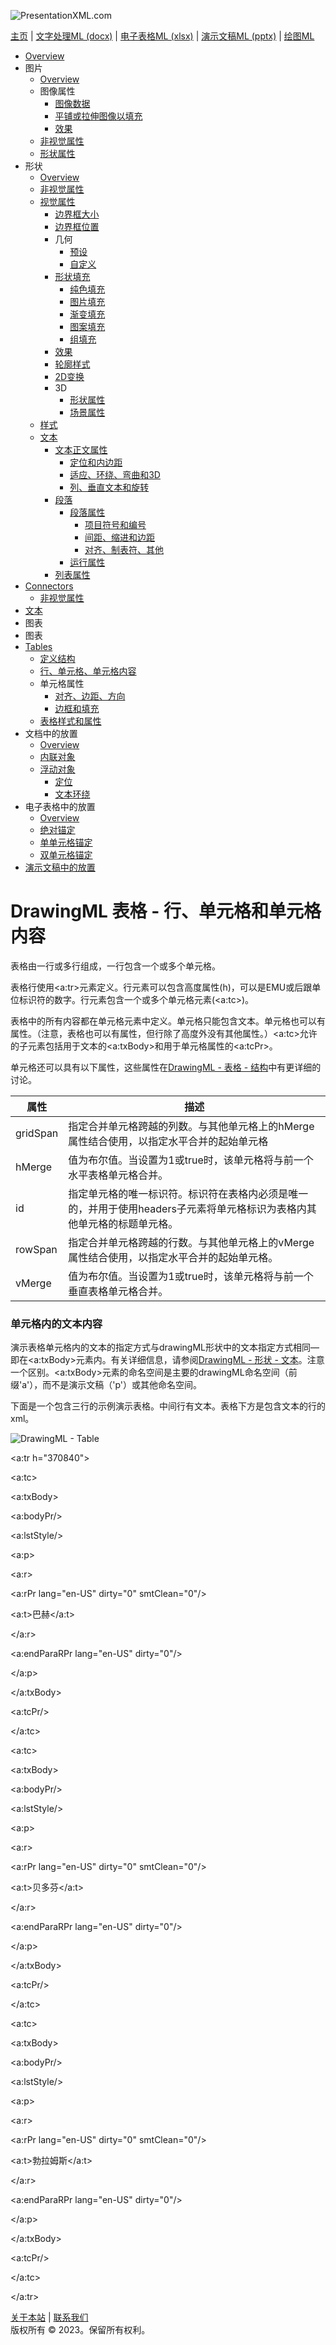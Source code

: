 ![PresentationXML.com](images\PresentationMLBanner.png)

[主页](index.md) | [文字处理ML (docx)](anatomyofOOXML.md) | [电子表格ML (xlsx)](anatomyofOOXML-xlsx.md) | [演示文稿ML (pptx)](anatomyofOOXML-pptx.md) | [绘图ML](drwOverview.md)

- [Overview](drwOverview.md)
- 图片
  - [Overview](drwPic.md)
  - 图像属性
    - [图像数据](drwPic-ImageData.md)
    - [平铺或拉伸图像以填充](drwPic-tile.md)
    - [效果](drwPic-effects.md)
  - [非视觉属性](drwPic-nvPicPr.md)
  - [形状属性](drwSp-SpPr.md)
- 形状
  - [Overview](drwShape.md)
  - [非视觉属性](drwSp-nvSpPr.md)
  - [视觉属性](drwSp-SpPr.md)
    - [边界框大小](drwSp-size.md)
    - [边界框位置](drwSp-location.md)
    - 几何
      - [预设](drwSp-prstGeom.md)
      - [自定义](drwSp-custGeom.md)
    - [形状填充](drwSp-shapeFill.md)
      - [纯色填充](drwSp-SolidFill.md)
      - [图片填充](drwSp-PictFill.md)
      - [渐变填充](drwSp-GradFill.md)
      - [图案填充](drwSp-PattFill.md)
      - [组填充](drwSp-grpFill.md)
    - [效果](drwSp-effects.md)
    - [轮廓样式](drwSp-outline.md)
    - [2D变换](drwSp-rotate.md)
    - 3D
      - [形状属性](drwSp-3dProps.md)
      - [场景属性](drwSp-3dScene.md)
  - [样式](drwSp-styles.md)
  - [文本](drwSp-text.md)
    - [文本正文属性](drwSp-text-bodyPr.md)
      - [定位和内边距](drwSp-text-bodyPr-inset.md)
      - [适应、环绕、弯曲和3D](drwSp-text-bodyPr-fit.md)
      - [列、垂直文本和旋转](drwSp-text-bodyPr-columns.md)
    - [段落](drwSp-text-paragraph.md)
      - [段落属性](drwSp-text-paraProps.md)
        - [项目符号和编号](drwSp-text-paraProps-numbering.md)
        - [间距、缩进和边距](drwSp-text-paraProps-margins.md)
        - [对齐、制表符、其他](drwSp-text-paraProps-align.md)
      - [运行属性](drwSp-text-runProps.md)
    - [列表属性](drwSp-text-lstPr.md)
- [Connectors](drwCxnSp.md)
  - [非视觉属性](drwSp-nvCxnSpPr.md)
- [文本](drwSp-textbox.md)
- 图表
- 图表
- [Tables](drwTable.md)
  - [定义结构](drwTableGrid.md)
  - [行、单元格、单元格内容](drwTableRowAndCell.md)
  - 单元格属性
    - [对齐、边距、方向](drwTableCellProperties-alignment.md)
    - [边框和填充](drwTableCellProperties-bordersFills.md)
  - [表格样式和属性](drwTableStyles.md)
- 文档中的放置
  - [Overview](drwPicInWord.md)
  - [内联对象](drwPicInline.md)
  - [浮动对象](drwPicFloating.md)
    - [定位](drwPicFloating-position.md)
    - [文本环绕](drwPicFloating-textWrap.md)
- 电子表格中的放置
  - [Overview](drwPicInSpread.md)
  - [绝对锚定](drwPicInSpread-absolute.md)
  - [单单元格锚定](drwPicInSpread-oneCell.md)
  - [双单元格锚定](drwPicInSpread-twoCell.md)
- [演示文稿中的放置](drwPicInPresentation.md)

# DrawingML 表格 - 行、单元格和单元格内容

表格由一行或多行组成，一行包含一个或多个单元格。

表格行使用<a:tr>元素定义。行元素可以包含高度属性(h)，可以是EMU或后跟单位标识符的数字。行元素包含一个或多个单元格元素(<a:tc>)。

表格中的所有内容都在单元格元素中定义。单元格只能包含文本。单元格也可以有属性。（注意，表格也可以有属性，但行除了高度外没有其他属性。）<a:tc>允许的子元素包括用于文本的<a:txBody>和用于单元格属性的<a:tcPr>。

单元格还可以具有以下属性，这些属性在[DrawingML - 表格 - 结构](dwrTableGrid.md)中有更详细的讨论。

| 属性     | 描述                                                                                                                    |
| -------- | ----------------------------------------------------------------------------------------------------------------------- |
| gridSpan | 指定合并单元格跨越的列数。与其他单元格上的hMerge属性结合使用，以指定水平合并的起始单元格                                |
| hMerge   | 值为布尔值。当设置为1或true时，该单元格将与前一个水平表格单元格合并。                                                   |
| id       | 指定单元格的唯一标识符。标识符在表格内必须是唯一的，并用于使用headers子元素将单元格标识为表格内其他单元格的标题单元格。 |
| rowSpan  | 指定合并单元格跨越的行数。与其他单元格上的vMerge属性结合使用，以指定水平合并的起始单元格。                              |
| vMerge   | 值为布尔值。当设置为1或true时，该单元格将与前一个垂直表格单元格合并。                                                   |

### 单元格内的文本内容

演示表格单元格内的文本的指定方式与drawingML形状中的文本指定方式相同—即在<a:txBody>元素内。有关详细信息，请参阅[DrawingML - 形状 - 文本](drwSp-text.md)。注意一个区别。<a:txBody>元素的命名空间是主要的drawingML命名空间（前缀'a'），而不是演示文稿（'p'）或其他命名空间。

下面是一个包含三行的示例演示表格。中间行有文本。表格下方是包含文本的行的xml。

![DrawingML - Table](drwImages\drwTableWithText.gif)

<a:tr h="370840">

<a:tc>

<a:txBody>

<a:bodyPr/>

<a:lstStyle/>

<a:p>

<a:r>

<a:rPr lang="en-US" dirty="0" smtClean="0"/>

<a:t>巴赫</a:t>

</a:r>

<a:endParaRPr lang="en-US" dirty="0"/>

</a:p>

</a:txBody>

<a:tcPr/>

</a:tc>

<a:tc>

<a:txBody>

<a:bodyPr/>

<a:lstStyle/>

<a:p>

<a:r>

<a:rPr lang="en-US" dirty="0" smtClean="0"/>

<a:t>贝多芬</a:t>

</a:r>

<a:endParaRPr lang="en-US" dirty="0"/>

</a:p>

</a:txBody>

<a:tcPr/>

</a:tc>

<a:tc>

<a:txBody>

<a:bodyPr/>

<a:lstStyle/>

<a:p>

<a:r>

<a:rPr lang="en-US" dirty="0" smtClean="0"/>

<a:t>勃拉姆斯</a:t>

</a:r>

<a:endParaRPr lang="en-US" dirty="0"/>

</a:p>

</a:txBody>

<a:tcPr/>

</a:tc>

</a:tr>

[关于本站](aboutThisSite.md) | [联系我们](contactUs.md)  
版权所有 © 2023。保留所有权利。
